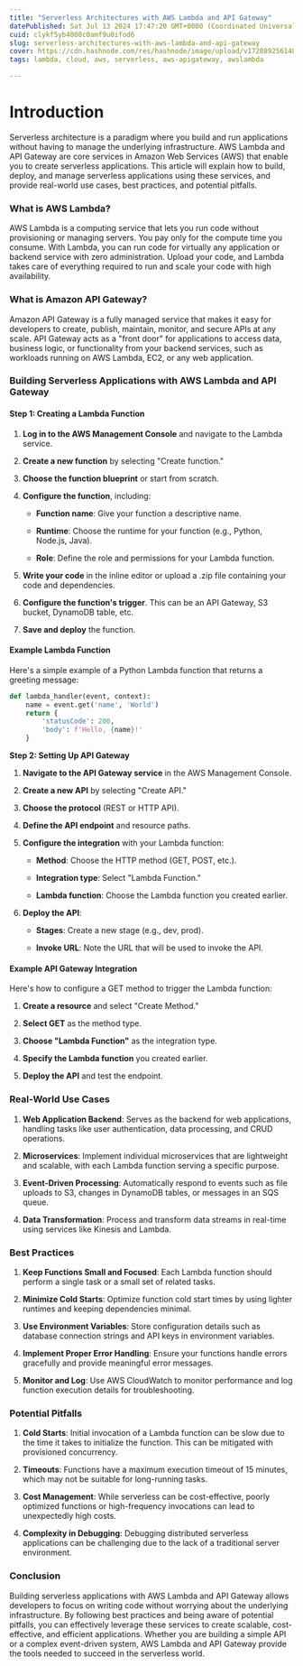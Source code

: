 ```yaml
---
title: "Serverless Architectures with AWS Lambda and API Gateway"
datePublished: Sat Jul 13 2024 17:47:20 GMT+0000 (Coordinated Universal Time)
cuid: clykf5yb4000c0amf9u0ifod6
slug: serverless-architectures-with-aws-lambda-and-api-gateway
cover: https://cdn.hashnode.com/res/hashnode/image/upload/v1720892561489/519456da-09e5-45c6-b2a3-27a4c44e52e9.png
tags: lambda, cloud, aws, serverless, aws-apigateway, awslambda

---
```


# Introduction

Serverless architecture is a paradigm where you build and run applications without having to manage the underlying infrastructure. AWS Lambda and API Gateway are core services in Amazon Web Services (AWS) that enable you to create serverless applications. This article will explain how to build, deploy, and manage serverless applications using these services, and provide real-world use cases, best practices, and potential pitfalls.

### What is AWS Lambda?

AWS Lambda is a computing service that lets you run code without provisioning or managing servers. You pay only for the compute time you consume. With Lambda, you can run code for virtually any application or backend service with zero administration. Upload your code, and Lambda takes care of everything required to run and scale your code with high availability.

### What is Amazon API Gateway?

Amazon API Gateway is a fully managed service that makes it easy for developers to create, publish, maintain, monitor, and secure APIs at any scale. API Gateway acts as a "front door" for applications to access data, business logic, or functionality from your backend services, such as workloads running on AWS Lambda, EC2, or any web application.

### Building Serverless Applications with AWS Lambda and API Gateway

#### Step 1: Creating a Lambda Function

1. **Log in to the AWS Management Console** and navigate to the Lambda service.
    
2. **Create a new function** by selecting "Create function."
    
3. **Choose the function blueprint** or start from scratch.
    
4. **Configure the function**, including:
    
    * **Function name**: Give your function a descriptive name.
        
    * **Runtime**: Choose the runtime for your function (e.g., Python, Node.js, Java).
        
    * **Role**: Define the role and permissions for your Lambda function.
        
5. **Write your code** in the inline editor or upload a .zip file containing your code and dependencies.
    
6. **Configure the function's trigger**. This can be an API Gateway, S3 bucket, DynamoDB table, etc.
    
7. **Save and deploy** the function.
    

#### Example Lambda Function

Here's a simple example of a Python Lambda function that returns a greeting message:

```python
def lambda_handler(event, context):
    name = event.get('name', 'World')
    return {
        'statusCode': 200,
        'body': f'Hello, {name}!'
    }
```

**Step 2: Setting Up API Gateway**

1. **Navigate to the API Gateway service** in the AWS Management Console.
    
2. **Create a new API** by selecting "Create API."
    
3. **Choose the protocol** (REST or HTTP API).
    
4. **Define the API endpoint** and resource paths.
    
5. **Configure the integration** with your Lambda function:
    
    * **Method**: Choose the HTTP method (GET, POST, etc.).
        
    * **Integration type**: Select "Lambda Function."
        
    * **Lambda function**: Choose the Lambda function you created earlier.
        
6. **Deploy the API**:
    
    * **Stages**: Create a new stage (e.g., dev, prod).
        
    * **Invoke URL**: Note the URL that will be used to invoke the API.
        

#### Example API Gateway Integration

Here's how to configure a GET method to trigger the Lambda function:

1. **Create a resource** and select "Create Method."
    
2. **Select GET** as the method type.
    
3. **Choose "Lambda Function"** as the integration type.
    
4. **Specify the Lambda function** you created earlier.
    
5. **Deploy the API** and test the endpoint.
    

### Real-World Use Cases

1. **Web Application Backend**: Serves as the backend for web applications, handling tasks like user authentication, data processing, and CRUD operations.
    
2. **Microservices**: Implement individual microservices that are lightweight and scalable, with each Lambda function serving a specific purpose.
    
3. **Event-Driven Processing**: Automatically respond to events such as file uploads to S3, changes in DynamoDB tables, or messages in an SQS queue.
    
4. **Data Transformation**: Process and transform data streams in real-time using services like Kinesis and Lambda.
    

### Best Practices

1. **Keep Functions Small and Focused**: Each Lambda function should perform a single task or a small set of related tasks.
    
2. **Minimize Cold Starts**: Optimize function cold start times by using lighter runtimes and keeping dependencies minimal.
    
3. **Use Environment Variables**: Store configuration details such as database connection strings and API keys in environment variables.
    
4. **Implement Proper Error Handling**: Ensure your functions handle errors gracefully and provide meaningful error messages.
    
5. **Monitor and Log**: Use AWS CloudWatch to monitor performance and log function execution details for troubleshooting.
    

### Potential Pitfalls

1. **Cold Starts**: Initial invocation of a Lambda function can be slow due to the time it takes to initialize the function. This can be mitigated with provisioned concurrency.
    
2. **Timeouts**: Functions have a maximum execution timeout of 15 minutes, which may not be suitable for long-running tasks.
    
3. **Cost Management**: While serverless can be cost-effective, poorly optimized functions or high-frequency invocations can lead to unexpectedly high costs.
    
4. **Complexity in Debugging**: Debugging distributed serverless applications can be challenging due to the lack of a traditional server environment.
    

### Conclusion

Building serverless applications with AWS Lambda and API Gateway allows developers to focus on writing code without worrying about the underlying infrastructure. By following best practices and being aware of potential pitfalls, you can effectively leverage these services to create scalable, cost-effective, and efficient applications. Whether you are building a simple API or a complex event-driven system, AWS Lambda and API Gateway provide the tools needed to succeed in the serverless world.